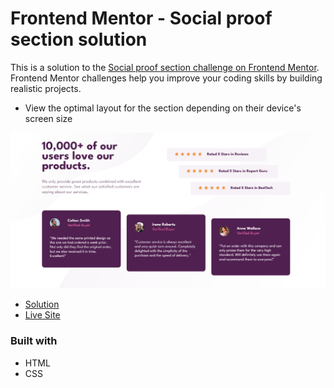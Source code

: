 # Frontend Mentor - Social proof section solution

This is a solution to the [Social proof section challenge on Frontend Mentor](https://www.frontendmentor.io/challenges/social-proof-section-6e0qTv_bA). Frontend Mentor challenges help you improve your coding skills by building realistic projects. 

- View the optimal layout for the section depending on their device's screen size

![](./screenshot.png)

- [Solution](https://www.frontendmentor.io/solutions/social-proof-section---html-css-QLnoQ5GObV)
- [Live Site](https://lspacka.github.io/FEM-social-proof-section/)

### Built with

- HTML
- CSS